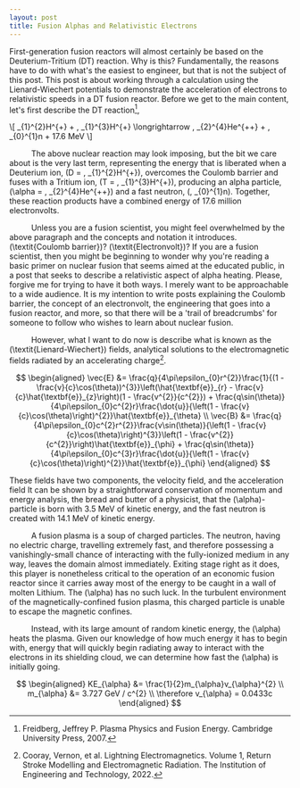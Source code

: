 ```yaml
---
layout: post
title: Fusion Alphas and Relativistic Electrons
---
```

First-generation fusion reactors will almost certainly be based on the Deuterium-Tritium (DT) reaction. Why is this? Fundamentally, the reasons have to do with what's the easiest to engineer, but that is not the subject of this post. This post is about working through a calculation using the Lienard-Wiechert potentials to demonstrate the acceleration of electrons to relativistic speeds in a DT fusion reactor. Before we get to the main content, let's first describe the DT reaction[^1],

\\[
_{1}^{2}H^{+} + \, _{1}^{3}H^{+} \longrightarrow \, _{2}^{4}He^{++} + \, _{0}^{1}n + 17.6 MeV 
\\]

$\hspace{1cm}$ The above nuclear reaction may look imposing, but the bit we care about is the very last term, representing the energy that is liberated when a Deuterium ion, \(D = \, _{1}^{2}H^{+}\), overcomes the Coulomb barrier and fuses with a Tritium ion, \(T = \, _{1}^{3}H^{+}\), producing an alpha particle, \(\alpha = \, _{2}^{4}He^{++}\) and a fast neutron, \(\, _{0}^{1}n\). Together, these reaction products have a combined energy of 17.6 million electronvolts. 

$\hspace{1cm}$ Unless you are a fusion scientist, you might feel overwhelmed by the above paragraph and the concepts and notation it introduces. \(\textit{Coulomb barrier}\)? \(\textit{Electronvolt}\)? If you are a fusion scientist, then you might be beginning to wonder why you're reading a basic primer on nuclear fusion that seems aimed at the educated public, in a post that seeks to describe a relativistic aspect of alpha heating. Please, forgive me for trying to have it both ways. I merely want to be approachable to a wide audience. It is my intention to write posts explaining the Coulomb barrier, the concept of an electronvolt, the engineering that goes into a fusion reactor, and more, so that there will be a 'trail of breadcrumbs' for someone to follow who wishes to learn about nuclear fusion.

$\hspace{1cm}$ However, what I want to do now is describe what is known as the \(\textit{Lienard-Wiechert}\) fields, analytical solutions to the electromagnetic fields radiated by an accelerating charge[^2]. 

$$
\begin{aligned}
    \vec{E} &= \frac{q}{4\pi\epsilon_{0}r^{2}}\frac{1}{(1 - \frac{v}{c}\cos(\theta))^{3}}\left(\hat{\textbf{e}}_{r} - \frac{v}{c}\hat{\textbf{e}}_{z}\right)(1 - \frac{v^{2}}{c^{2}}) + \frac{q\sin(\theta)}{4\pi\epsilon_{0}c^{2}r}\frac{\dot{u}}{\left(1 - \frac{v}{c}\cos(\theta)\right)^{2}}\hat{\textbf{e}}_{\theta} \\
    \vec{B} &= \frac{q}{4\pi\epsilon_{0}c^{2}r^{2}}\frac{v\sin(\theta)}{\left(1 - \frac{v}{c}\cos(\theta)\right)^{3}}\left(1 - \frac{v^{2}}{c^{2}}\right)\hat{\textbf{e}}_{\phi} + \frac{q\sin(\theta)}{4\pi\epsilon_{0}c^{3}r}\frac{\dot{u}}{\left(1 - \frac{v}{c}\cos(\theta)\right)^{2}}\hat{\textbf{e}}_{\phi}
\end{aligned}
$$

These fields have two components, the velocity field, and the acceleration field
It can be shown by a straightforward conservation of momentum and energy analysis, the bread and butter of a physicist, that the \(\alpha\)-particle is born with 3.5 MeV of kinetic energy, and the fast neutron is created with 14.1 MeV of kinetic energy.

$\hspace{1cm}$ A fusion plasma is a soup of charged particles. The neutron, having no electric charge, travelling extremely fast, and therefore possessing a vanishingly-small chance of interacting with the fully-ionized medium in any way, leaves the domain almost immediately. Exiting stage right as it does, this player is nonetheless critical to the operation of an economic fusion reactor since it carries away most of the energy to be caught in a wall of molten Lithium. The \(\alpha\) has no such luck. In the turbulent environment of the magnetically-confined fusion plasma, this charged particle is unable to escape the magnetic confines. 

$\hspace{1cm}$ Instead, with its large amount of random kinetic energy, the \(\alpha\) heats the plasma. Given our knowledge of how much energy it has to begin with, energy that will quickly begin radiating away to interact with the electrons in its shielding cloud, we can determine how fast the \(\alpha\) is initially going. 

$$
\begin{aligned}
    KE_{\alpha} &= \frac{1}{2}m_{\alpha}v_{\alpha}^{2} \\
    m_{\alpha} &= 3.727 GeV / c^{2} \\
    \therefore v_{\alpha} = 0.0433c
\end{aligned}
$$



[^1]: Freidberg, Jeffrey P. Plasma Physics and Fusion Energy. Cambridge University Press, 2007. 
[^2]: Cooray, Vernon, et al. Lightning Electromagnetics. Volume 1, Return Stroke Modelling and Electromagnetic Radiation. The Institution of Engineering and Technology, 2022. 